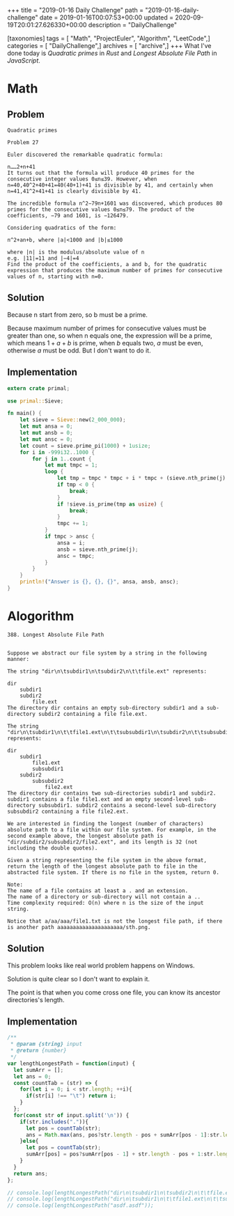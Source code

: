 +++
title = "2019-01-16 Daily Challenge"
path = "2019-01-16-daily-challenge"
date = 2019-01-16T00:07:53+00:00
updated = 2020-09-19T20:01:27.626330+00:00
description = "DailyChallenge"

[taxonomies]
tags = [ "Math", "ProjectEuler", "Algorithm", "LeetCode",]
categories = [ "DailyChallenge",]
archives = [ "archive",]
+++
What I've done today is *Quadratic primes* in *Rust* and *Longest Absolute File Path* in *JavaScript*.

<!-- more -->

# Math

## Problem

```
Quadratic primes

Problem 27 

Euler discovered the remarkable quadratic formula:

n……2+n+41
It turns out that the formula will produce 40 primes for the consecutive integer values 0≤n≤39. However, when n=40,40^2+40+41=40(40+1)+41 is divisible by 41, and certainly when n=41,41^2+41+41 is clearly divisible by 41.

The incredible formula n^2−79n+1601 was discovered, which produces 80 primes for the consecutive values 0≤n≤79. The product of the coefficients, −79 and 1601, is −126479.

Considering quadratics of the form:

n^2+an+b, where |a|<1000 and |b|≤1000

where |n| is the modulus/absolute value of n
e.g. |11|=11 and |−4|=4
Find the product of the coefficients, a and b, for the quadratic expression that produces the maximum number of primes for consecutive values of n, starting with n=0.
```

## Solution

Because n start from zero, so b must be a prime.

Because maximum number of primes for consecutive values must be greater than one, so when n equals one, the expression will be a prime, which means $1 + a + b$ is prime, when $b$ equals two, $a$ must be even, otherwise $a$ must be odd. But I don't want to do it.

## Implementation

```rust
extern crate primal;

use primal::Sieve;

fn main() {
    let sieve = Sieve::new(2_000_000);
    let mut ansa = 0;
    let mut ansb = 0;
    let mut ansc = 0;
    let count = sieve.prime_pi(1000) + 1usize;
    for i in -999i32..1000 {
        for j in 1..count {
            let mut tmpc = 1;
            loop {
                let tmp = tmpc * tmpc + i * tmpc + (sieve.nth_prime(j) as i32);
                if tmp < 0 {
                    break;
                }
                if !sieve.is_prime(tmp as usize) {
                    break;
                }
                tmpc += 1;
            }
            if tmpc > ansc {
                ansa = i;
                ansb = sieve.nth_prime(j);
                ansc = tmpc;
            }
        }
    }
    println!("Answer is {}, {}, {}", ansa, ansb, ansc);
}
```

# Alogorithm

```
388. Longest Absolute File Path


Suppose we abstract our file system by a string in the following manner:

The string "dir\n\tsubdir1\n\tsubdir2\n\t\tfile.ext" represents:

dir
    subdir1
    subdir2
        file.ext
The directory dir contains an empty sub-directory subdir1 and a sub-directory subdir2 containing a file file.ext.

The string "dir\n\tsubdir1\n\t\tfile1.ext\n\t\tsubsubdir1\n\tsubdir2\n\t\tsubsubdir2\n\t\t\tfile2.ext" represents:

dir
    subdir1
        file1.ext
        subsubdir1
    subdir2
        subsubdir2
            file2.ext
The directory dir contains two sub-directories subdir1 and subdir2. subdir1 contains a file file1.ext and an empty second-level sub-directory subsubdir1. subdir2 contains a second-level sub-directory subsubdir2 containing a file file2.ext.

We are interested in finding the longest (number of characters) absolute path to a file within our file system. For example, in the second example above, the longest absolute path is "dir/subdir2/subsubdir2/file2.ext", and its length is 32 (not including the double quotes).

Given a string representing the file system in the above format, return the length of the longest absolute path to file in the abstracted file system. If there is no file in the system, return 0.

Note:
The name of a file contains at least a . and an extension.
The name of a directory or sub-directory will not contain a ..
Time complexity required: O(n) where n is the size of the input string.

Notice that a/aa/aaa/file1.txt is not the longest file path, if there is another path aaaaaaaaaaaaaaaaaaaaa/sth.png.
```

## Solution

This problem looks like real world problem happens on Windows.

Solution is quite clear so I don't want to explain it.

The point is that when you come cross one file, you can know its ancestor directories's length.

## Implementation

```js
/**
 * @param {string} input
 * @return {number}
 */
var lengthLongestPath = function(input) {
  let sumArr = [];
  let ans = 0;
  const countTab = (str) => {
    for(let i = 0; i < str.length; ++i){
      if(str[i] !== "\t") return i;
    }
  };
  for(const str of input.split('\n')) {
    if(str.includes(".")){
      let pos = countTab(str);
      ans = Math.max(ans, pos?str.length - pos + sumArr[pos - 1]:str.length);
    }else{
      let pos = countTab(str);
      sumArr[pos] = pos?sumArr[pos - 1] + str.length - pos + 1:str.length+1;
    }
  }
  return ans;
};

// console.log(lengthLongestPath("dir\n\tsubdir1\n\tsubdir2\n\t\tfile.ext"));
// console.log(lengthLongestPath("dir\n\tsubdir1\n\t\tfile1.ext\n\t\tsubsubdir1\n\tsubdir2\n\t\tsubsubdir2\n\t\t\tfile2.ext"));
// console.log(lengthLongestPath("asdf.asdf"));

```